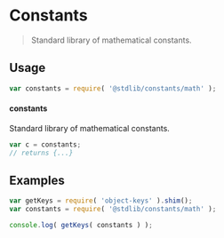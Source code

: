 # Constants

> Standard library of mathematical constants.

<section class="usage">

## Usage

```javascript
var constants = require( '@stdlib/constants/math' );
```

#### constants

Standard library of mathematical constants.

```javascript
var c = constants;
// returns {...}
```

</section>

<!-- /.usage -->

<section class="examples">

## Examples

<!-- TODO: better examples -->

```javascript
var getKeys = require( 'object-keys' ).shim();
var constants = require( '@stdlib/constants/math' );

console.log( getKeys( constants ) );
```

</section>

<!-- /.examples -->

<section class="links">

</section>

<!-- /.links -->
